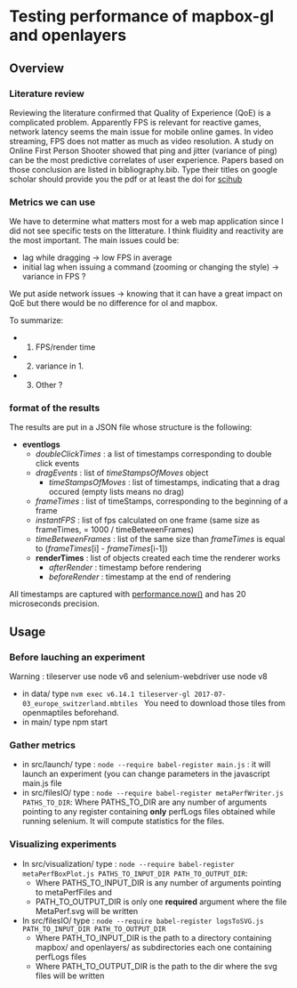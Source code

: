 # Testing performance of mapbox-gl and openlayers

## Overview

### Literature review
Reviewing the literature confirmed that Quality of Experience (QoE) is a complicated problem.
Apparently FPS is relevant for reactive games, network latency seems the main issue for mobile online games.
In video streaming, FPS does not matter as much as video resolution.
A study on Online First Person Shooter showed that ping and jitter (variance of ping) can be the most predictive correlates of user experience.
Papers based on those conclusion are listed in bibliography.bib.
Type their titles on google scholar should provide you the pdf or at least the doi for [scihub](http://www.sci-hub.tw)

### Metrics we can use
We have to determine what matters most for a web map application since I did not see specific tests on the litterature.
I think fluidity and reactivity are the most important. The main issues could be:
- lag while dragging -> low FPS in average
- initial lag when issuing a command (zooming or changing the style) -> variance in FPS ? 

We put aside network issues -> knowing that it can have a great impact on QoE but there would be no difference for ol and mapbox.

To summarize:
- 1. FPS/render time
- 2. variance in 1.
- 3. Other ?

### format of the results

The results are put in a JSON file whose structure is the following:
* **eventlogs**
  * *doubleClickTimes* : a list of timestamps corresponding to double click events
  * *dragEvents* : list of *timeStampsOfMoves* object
    * *timeStampsOfMoves* : list of timestamps, indicating that a drag occured (empty lists means no drag)
  * *frameTimes* : list of timeStamps, corresponding to the beginning of a frame
  * *instantFPS* : list of fps calculated on one frame (same size as frameTimes, = 1000 / timeBetweenFrames)
  * *timeBetweenFrames* : list of the same size than *frameTimes* is equal to (*frameTimes*[i] - *frameTimes*[i-1])
  * **renderTimes** : list of objects created each time the renderer works
    * *afterRender* : timestamp before rendering
    * *beforeRender* : timestamp at the end of rendering

All timestamps are captured with [performance.now()](https://developer.mozilla.org/en-US/docs/Web/API/Performance/now) and has 20 microseconds precision.

## Usage

### Before lauching an experiment
 Warning : tileserver use node v6 and selenium-webdriver use node v8

* in data/ type ```nvm exec v6.14.1 tileserver-gl 2017-07-03_europe_switzerland.mbtiles ```
You need to download those tiles from openmaptiles beforehand.
* in main/ type npm start

### Gather metrics

* in src/launch/ type : ```node --require babel-register main.js``` :
it will launch an experiment (you can change parameters in the javascript main.js file
* in src/filesIO/ type : ```node --require babel-register metaPerfWriter.js PATHS_TO_DIR```:
Where PATHS\_TO\_DIR are any number of arguments pointing to any register containing **only** perfLogs files obtained while running selenium. It will compute statistics for the files.

### Visualizing experiments

* In src/visualization/ type : ```node --require babel-register metaPerfBoxPlot.js PATHS_TO_INPUT_DIR PATH_TO_OUTPUT_DIR```:
  * Where PATHS\_TO\_INPUT\_DIR is any number of arguments pointing to metaPerfFiles and 
  * PATH\_TO\_OUTPUT\_DIR is only one **required** argument where the file MetaPerf.svg will be written
* In src/filesIO/ type : ```node --require babel-register logsToSVG.js PATH_TO_INPUT_DIR PATH_TO_OUTPUT_DIR```
  * Where PATH\_TO\_INPUT\_DIR is the path to a directory containing mapbox/ and openlayers/ as subdirectories each one containing perfLogs files
  * Where PATH\_TO\_OUTPUT\_DIR  is the path to the dir where the svg files will be written
